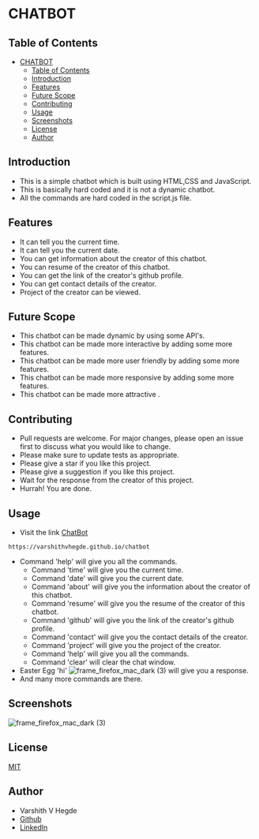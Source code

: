 # CHATBOT

## Table of Contents

- [CHATBOT](#chatbot)
  - [Table of Contents](#table-of-contents)
  - [Introduction](#introduction)
  - [Features](#features)
  - [Future Scope](#future-scope)
  - [Contributing](#contributing)
  - [Usage](#usage)
  - [Screenshots](#screenshots)
  - [License](#license)
  - [Author](#author)


## Introduction

- This is a simple chatbot which is built using HTML,CSS and JavaScript.
- This is basically hard coded and it is not a dynamic chatbot.
- All the commands are hard coded in the script.js file.


## Features

- It can tell you the current time.
- It can tell you the current date.
- You can get information about the creator of this chatbot.
- You can resume of the creator of this chatbot.
- You can get the link of the creator's github profile.
- You can get contact details of the creator.
- Project of the creator can be viewed.

## Future Scope

- This chatbot can be made dynamic by using some API's.
- This chatbot can be made more interactive by adding some more features.
- This chatbot can be made more user friendly by adding some more features.
- This chatbot can be made more responsive by adding some more features.
- This chatbot can be made more attractive .

## Contributing

- Pull requests are welcome. For major changes, please open an issue first to discuss what you would like to change.
- Please make sure to update tests as appropriate.
- Please give a star if you like this project.
- Please give a suggestion if you like this project.
- Wait for the response from the creator of this project.
- Hurrah! You are done.

## Usage

- Visit the link  [ChatBot](https://varshithvhegde.github.io/chatbot)
```
https://varshithvhegde.github.io/chatbot
```
- Command 'help' will give you all the commands.
    - Command 'time' will give you the current time.
    - Command 'date' will give you the current date.
    - Command 'about' will give you the information about the creator of this chatbot.
    - Command 'resume' will give you the resume of the creator of this chatbot.
    - Command 'github' will give you the link of the creator's github profile.
    - Command 'contact' will give you the contact details of the creator.
    - Command 'project' will give you the project of the creator.
    - Command 'help' will give you all the commands.
    - Command 'clear' will clear the chat window.
- Easter Egg 'hi' ![frame_firefox_mac_dark (3)](https://user-images.githubusercontent.com/80502833/189382825-2a790d21-82fa-4ad1-94ce-8ac45e8ec62a.png)
will give you a response.
- And many more commands are there.

## Screenshots

![frame_firefox_mac_dark (3)](https://user-images.githubusercontent.com/80502833/189382825-2a790d21-82fa-4ad1-94ce-8ac45e8ec62a.png)


## License
[MIT](https://choosealicense.com/licenses/mit/)

## Author

- Varshith V Hegde
- [Github](https://github.com/Varshithvhegde)
- [LinkedIn](https://www.linkedin.com/in/Varshithvhegde)





